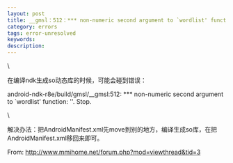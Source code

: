 ```yaml
---
layout: post
title: __gmsl：512：*** non-numeric second argument to `wordlist' function： ''.
category: errors
tags: error-unresolved
keywords: 
description: 
---
```


<div>

\

</div>

<div>

在编译ndk生成so动态库的时候，可能会碰到错误：

</div>

<div>

android-ndk-r8e/build/gmsl/\_\_gmsl:512: \*\*\* non-numeric second
argument to \`wordlist' function: ''.  Stop.

</div>

<div>

\

</div>

<div>

解决办法：把AndroidManifest.xml先move到别的地方，编译生成so库，在把AndroidManifest.xml移回来即可。

</div>

<div>

From: <http://www.mmihome.net/forum.php?mod=viewthread&tid=3>

</div>







